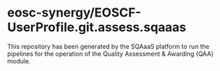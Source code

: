 # eosc-synergy/EOSCF-UserProfile.git.assess.sqaaas
This repository has been generated by the SQAaaS platform to run the pipelines
for the operation of the
Quality Assessment & Awarding (QAA)
module.
